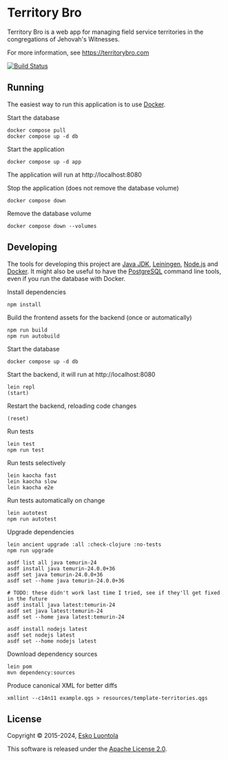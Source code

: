 # Territory Bro

Territory Bro is a web app for managing field service territories in the congregations of Jehovah's Witnesses.

For more information, see <https://territorybro.com>

[![Build Status](https://luontola.semaphoreci.com/badges/territory-bro/branches/main.svg?style=shields)](https://luontola.semaphoreci.com/projects/territory-bro)

## Running

The easiest way to run this application is to use [Docker](https://www.docker.com/products/docker-desktop).

Start the database

    docker compose pull
    docker compose up -d db

Start the application

    docker compose up -d app

The application will run at http://localhost:8080

Stop the application (does not remove the database volume)

    docker compose down

Remove the database volume

    docker compose down --volumes

## Developing

The tools for developing this project are
[Java JDK](https://www.oracle.com/java/technologies/downloads/),
[Leiningen](https://github.com/technomancy/leiningen),
[Node.js](https://nodejs.org/) and
[Docker](https://www.docker.com/). It might also be useful to have the [PostgreSQL](https://www.postgresql.org/) command
line tools, even if you run the database with Docker.

Install dependencies

    npm install

Build the frontend assets for the backend (once or automatically)

    npm run build
    npm run autobuild

Start the database

    docker compose up -d db

Start the backend, it will run at http://localhost:8080

    lein repl
    (start)

Restart the backend, reloading code changes

    (reset)

Run tests

    lein test
    npm run test

Run tests selectively

    lein kaocha fast
    lein kaocha slow
    lein kaocha e2e

Run tests automatically on change

    lein autotest
    npm run autotest

Upgrade dependencies

    lein ancient upgrade :all :check-clojure :no-tests
    npm run upgrade

    asdf list all java temurin-24
    asdf install java temurin-24.0.0+36
    asdf set java temurin-24.0.0+36
    asdf set --home java temurin-24.0.0+36

    # TODO: these didn't work last time I tried, see if they'll get fixed in the future
    asdf install java latest:temurin-24
    asdf set java latest:temurin-24
    asdf set --home java latest:temurin-24

    asdf install nodejs latest
    asdf set nodejs latest
    asdf set --home nodejs latest

Download dependency sources

    lein pom
    mvn dependency:sources

Produce canonical XML for better diffs

    xmllint --c14n11 example.qgs > resources/template-territories.qgs

## License

Copyright © 2015-2024, [Esko Luontola](https://www.luontola.fi)

This software is released under the [Apache License 2.0](https://www.apache.org/licenses/LICENSE-2.0).
